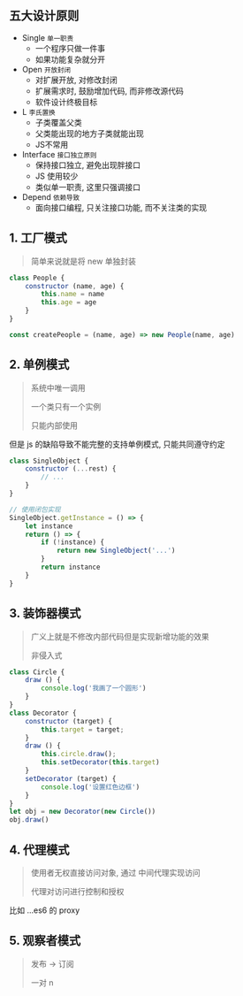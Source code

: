 ## 五大设计原则

- Single `单一职责`
  - 一个程序只做一件事
  - 如果功能复杂就分开
- Open `开放封闭`
  - 对扩展开放, 对修改封闭
  - 扩展需求时, 鼓励增加代码, 而非修改源代码
  - 软件设计终极目标
- L `李氏置换`
  - 子类覆盖父类
  - 父类能出现的地方子类就能出现
  - JS不常用
- Interface `接口独立原则`
  - 保持接口独立, 避免出现胖接口
  - JS 使用较少
  - 类似单一职责, 这里只强调接口
- Depend `依赖导致`
  - 面向接口编程, 只关注接口功能, 而不关注类的实现

## 1. 工厂模式

> 简单来说就是将 new 单独封装

```js
class People {
    constructor (name, age) {
        this.name = name
        this.age = age
    }
}

const createPeople = (name, age) => new People(name, age)
```

## 2. 单例模式

> 系统中唯一调用
>
> 一个类只有一个实例
>
> 只能内部使用

但是 js 的缺陷导致不能完整的支持单例模式, 只能共同遵守约定

```js
class SingleObject {
    constructor (...rest) {
   		// ...
    }
}

// 使用闭包实现
SingleObject.getInstance = () => {
    let instance
    return () => {
        if (!instance) {
            return new SingleObject('...')
        }
        return instance
    }
}
```

## 3. 装饰器模式

> 广义上就是不修改内部代码但是实现新增功能的效果
>
> 非侵入式

```js
class Circle {
    draw () {
        console.log('我画了一个圆形')
    }
}
class Decorator {
    constructor (target) {
        this.target = target;
    }
    draw () {
        this.circle.draw();
        this.setDecorator(this.target)
    }
    setDecorator (target) {
        console.log('设置红色边框')
    }
}
let obj = new Decorator(new Circle())
obj.draw()
```

## 4. 代理模式

> 使用者无权直接访问对象, 通过 中间代理实现访问
>
> 代理对访问进行控制和授权

比如 ...es6 的 proxy

## 5. 观察者模式

> 发布 -> 订阅
>
> 一对 n